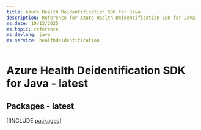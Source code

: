 ```yaml
---
title: Azure Health Deidentification SDK for Java
description: Reference for Azure Health Deidentification SDK for Java
ms.date: 10/13/2025
ms.topic: reference
ms.devlang: java
ms.service: healthdeidentification
---
```

# Azure Health Deidentification SDK for Java - latest
## Packages - latest
[!INCLUDE [packages](health-deidentification-index.md)]